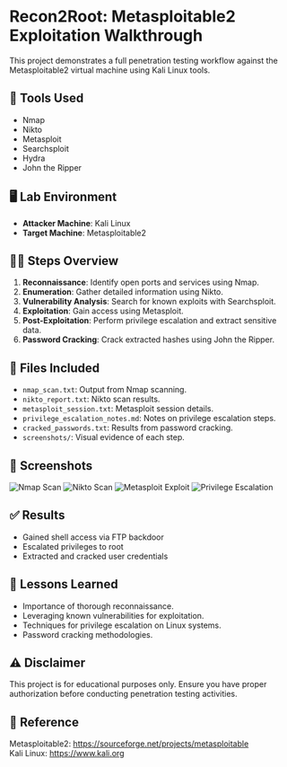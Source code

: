 # Recon2Root: Metasploitable2 Exploitation Walkthrough

This project demonstrates a full penetration testing workflow against the Metasploitable2 virtual machine using Kali Linux tools.

## 🧰 Tools Used

- Nmap
- Nikto
- Metasploit
- Searchsploit
- Hydra
- John the Ripper

## 🖥️ Lab Environment

- **Attacker Machine**: Kali Linux
- **Target Machine**: Metasploitable2

## 🕵️‍♂️ Steps Overview

1. **Reconnaissance**: Identify open ports and services using Nmap.
2. **Enumeration**: Gather detailed information using Nikto.
3. **Vulnerability Analysis**: Search for known exploits with Searchsploit.
4. **Exploitation**: Gain access using Metasploit.
5. **Post-Exploitation**: Perform privilege escalation and extract sensitive data.
6. **Password Cracking**: Crack extracted hashes using John the Ripper.

## 📁 Files Included

- `nmap_scan.txt`: Output from Nmap scanning.
- `nikto_report.txt`: Nikto scan results.
- `metasploit_session.txt`: Metasploit session details.
- `privilege_escalation_notes.md`: Notes on privilege escalation steps.
- `cracked_passwords.txt`: Results from password cracking.
- `screenshots/`: Visual evidence of each step.

## 📸 Screenshots

![Nmap Scan](screenshots/nmap_scan.png)
![Nikto Scan](screenshots/nikto_scan.png)
![Metasploit Exploit](screenshots/metasploit_exploit.png)
![Privilege Escalation](screenshots/privilege_escalation.png)

## ✅ Results

-  Gained shell access via FTP backdoor
-  Escalated privileges to root
-  Extracted and cracked user credentials


## 🧠 Lessons Learned

- Importance of thorough reconnaissance.
- Leveraging known vulnerabilities for exploitation.
- Techniques for privilege escalation on Linux systems.
- Password cracking methodologies.

## ⚠️ Disclaimer

This project is for educational purposes only. Ensure you have proper authorization before conducting penetration testing activities.


## 🔗 Reference

Metasploitable2: https://sourceforge.net/projects/metasploitable  
Kali Linux: https://www.kali.org
